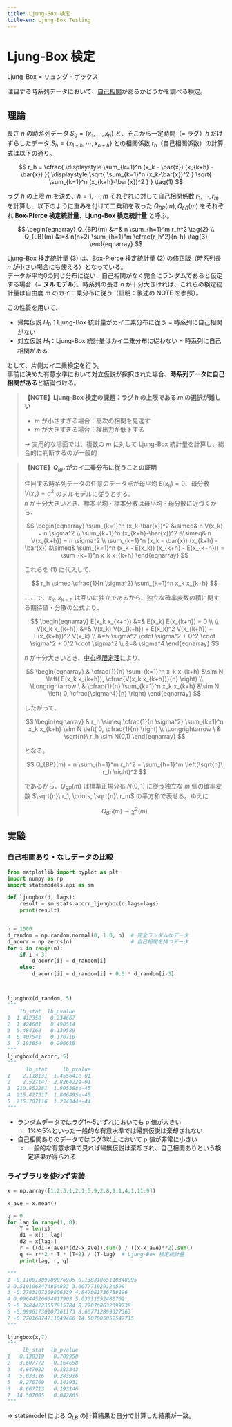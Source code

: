 ```yaml
---
title: Ljung-Box 検定
title-en: Ljung-Box Testing
---
```


# Ljung-Box 検定

Ljung-Box = リュング・ボックス

注目する時系列データにおいて、[自己相関](../correlation/autocorrelation.md)があるかどうかを調べる検定。


## 理論

長さ $n$ の時系列データ $S_0 = \{x_1, \cdots, x_n\}$ と、そこから一定時間（= ラグ）$h$ だけずらしたデータ $S_h = \{x_{1+h}, \cdots, x_{n+h}\}$ との相関係数 $r_h$（自己相関係数）の計算式は以下の通り。

$$
r_h = \cfrac{
	\displaystyle
	\sum_{k=1}^n (x_k - \bar{x}) (x_{k+h} - \bar{x})
}{
    \displaystyle
    \sqrt{
	    \sum_{k=1}^n (x_k-\bar{x})^2
    }
    \sqrt{
	    \sum_{k=1}^n (x_{k+h}-\bar{x})^2
    }
}
\tag{1}
$$

ラグ $h$ の上限 $m$ を決め、$h = 1, \cdots, m$ それぞれに対して自己相関係数 $r_1, \cdots, r_m$ を計算し、以下のように重みを付けて二乗和を取った $Q_{BP}(m), Q_{LB}(m)$ をそれぞれ **Box-Pierce 検定統計量**、**Ljung-Box 検定統計量** と呼ぶ。

$$
\begin{eqnarray}
	Q_{BP}(m) &:=& n \sum_{h=1}^m r_h^2
	\tag{2}
	\\
	Q_{LB}(m) &:=& n(n+2) \sum_{h=1}^m \cfrac{r_h^2}{n-h}
	\tag{3}
\end{eqnarray}
$$

Ljung-Box 検定統計量 $(3)$ は、Box-Pierce 検定統計量 $(2)$ の修正版（時系列長 $n$ が小さい場合にも使える）となっている。  
データが平均0の同じ分布に従い、自己相関がなく完全にランダムであると仮定する場合（= **ヌルモデル**）、時系列の長さ $n$ が十分大きければ、これらの検定統計量は自由度 $m$ のカイ二乗分布に従う（証明：後述の NOTE を参照）。

この性質を用いて、

- 帰無仮説 $H_0$：Ljung-Box 統計量がカイ二乗分布に従う = 時系列に自己相関がない
- 対立仮説 $H_1$：Ljung-Box 統計量はカイ二乗分布に従わない = 時系列に自己相関がある

として、片側カイ二乗検定を行う。  
事前に決めた有意水準において対立仮説が採択された場合、**時系列データに自己相関がある**と結論づける。

> **【NOTE】Ljung-Box 検定の課題：ラグ $h$ の上限である $m$ の選択が難しい**
> 
> - $m$ が小さすぎる場合：高次の相関を見逃す
> - $m$ が大きすぎる場合：検出力が低下する
> 
> → 実用的な場面では、複数の $m$ に対して Ljung-Box 統計量を計算し、総合的に判断するのが一般的


> **【NOTE】$Q_{BP}$ がカイ二乗分布に従うことの証明**
> 
> 注目する時系列データの任意のデータ点が母平均 $E(x_k) = 0$、母分散 $V(x_k) = \sigma^2$ のヌルモデルに従うとする。  
> $n$ が十分大きいとき、標本平均・標本分散は母平均・母分散に近づくから、
> 
> $$
\begin{eqnarray}
	\sum_{k=1}^n (x_k-\bar{x})^2 &\simeq& n V(x_k) = n \sigma^2
	\\
	\sum_{k=1}^n (x_{k+h}-\bar{x})^2 &\simeq& n V(x_{k+h}) = n \sigma^2
	\\
	\sum_{k=1}^n (x_k - \bar{x}) (x_{k+h} - \bar{x})
	&\simeq&
	\sum_{k=1}^n (x_k - E(x_k)) (x_{k+h} - E(x_{k+h}))
	=
	\sum_{k=1}^n x_k x_{k+h}
\end{eqnarray}
$$
> 
> これらを $(1)$ に代入して、
> 
> $$
r_h \simeq \cfrac{1}{n \sigma^2} \sum_{k=1}^n x_k x_{k+h}
$$
> 
> ここで、$x_k,\ x_{k+h}$ は互いに独立であるから、独立な確率変数の積に関する期待値・分散の公式より、
> 
> $$
\begin{eqnarray}
	E(x_k x_{k+h}) &=& E(x_k) E(x_{k+h}) = 0
	\\
	\\
	V(x_k x_{k+h}) &=& V(x_k) V(x_{k+h}) + E(x_k)^2 V(x_{k+h}) + E(x_{k+h})^2 V(x_k)
	\\ &=&
	\sigma^2 \cdot \sigma^2 + 0^2 \cdot \sigma^2 + 0^2 \cdot \sigma^2
	\\ &=&
	\sigma^4
\end{eqnarray}
$$
> 
> $n$ が十分大きいとき、[中心極限定理](../central-limit-theorem.md)により、
> 
> $$
\begin{eqnarray}
	& \cfrac{1}{n} \sum_{k=1}^n x_k x_{k+h} &\sim N \left( E(x_k x_{k+h}), \cfrac{V(x_k x_{k+h})}{n} \right)
	\\ \Longrightarrow \ &
	\cfrac{1}{n} \sum_{k=1}^n x_k x_{k+h} &\sim N \left( 0, \cfrac{\sigma^4}{n} \right)
\end{eqnarray}
$$
> 
> したがって、
> 
> $$
\begin{eqnarray}
	& r_h \simeq \cfrac{1}{n \sigma^2} \sum_{k=1}^n x_k x_{k+h}
	\sim N \left( 0, \cfrac{1}{n} \right)
	\\ \Longrightarrow \ &
	\sqrt{n}\ r_h \sim N(0,1)
\end{eqnarray}
$$
> 
> となる。
> 
> $$
Q_{BP}(m) = n \sum_{h=1}^m r_h^2 = \sum_{h=1}^m \left(\sqrt{n}\ r_h \right)^2
$$
> 
> であるから、$Q_{BP}(m)$ は標準正規分布 $N(0,1)$ に従う独立な $m$ 個の確率変数 $\sqrt{n}\ r_1, \cdots, \sqrt{n}\ r_m$ の平方和で表せる。ゆえに
> 
> $$
Q_{BP}(m) \sim \chi^2 (m)
$$


## 実験

### 自己相関あり・なしデータの比較

```python
from matplotlib import pyplot as plt
import numpy as np
import statsmodels.api as sm

def ljungbox(d, lags):
	result = sm.stats.acorr_ljungbox(d,lags=lags)
	print(result)


n = 1000
d_random = np.random.normal(0, 1.0, n)  # 完全ランダムなデータ
d_acorr = np.zeros(n)                   # 自己相関を持つデータ
for i in range(n):
	if i < 3:
		d_acorr[i] = d_random[i]
	else:
		d_acorr[i] = d_random[i] + 0.5 * d_random[i-3]



ljungbox(d_random, 5)
"""
    lb_stat  lb_pvalue
1  1.412350   0.234667
2  1.424601   0.490514
3  5.484168   0.139589
4  6.407541   0.170710
5  7.193854   0.206618
"""
ljungbox(d_acorr, 5)
"""
      lb_stat     lb_pvalue
1    2.118131  1.455641e-01
2    2.527147  2.826422e-01
3  210.852281  1.905388e-45
4  215.427317  1.806495e-45
5  215.707116  1.234344e-44
"""
```

- ランダムデータではラグ1〜5いずれにおいても p 値が大きい
	- 1%や5%といった一般的な有意水準では帰無仮説は棄却されない
- 自己相関ありのデータではラグ3以上において p 値が非常に小さい
	- 一般的な有意水準で見れば帰無仮説は棄却され、自己相関ありという検定結果が得られる


### ライブラリを使わず実装

```python
x = np.array([1.2,3.1,2.1,5.9,2.8,9.1,4.1,11.9])

x_ave = x.mean()

q = 0
for lag in range(1, 8):
	T = len(x)
	d1 = x[:T-lag]
	d2 = x[lag:]
	r = ((d1-x_ave)*(d2-x_ave)).sum() / ((x-x_ave)**2).sum()
	q += r**2 * T * (T+2) / (T-lag)  # Ljung-Box 検定統計量
	print(lag, r, q)

"""
1 -0.11001309909076905 0.13831865110348995
2 0.5101068474854883 3.607771929124599
3 -0.2783107309806339 4.847081736788196
4 0.09644526634817903 5.03311552480762
5 -0.34844223557815784 8.270768632399738
6 -0.09961730107361173 8.667712899327363
7 -0.27016874711049466 14.507005052547715
"""

ljungbox(x,7)
"""
     lb_stat  lb_pvalue
1   0.138319   0.709958
2   3.607772   0.164658
3   4.847082   0.183343
4   5.033116   0.283916
5   8.270769   0.141931
6   8.667713   0.193146
7  14.507005   0.042865
"""
```

→ statsmodel による $Q_{LB}$ の計算結果と自分で計算した結果が一致。